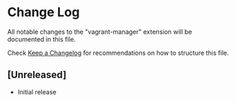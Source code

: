# Change Log

All notable changes to the "vagrant-manager" extension will be documented in this file.

Check [Keep a Changelog](http://keepachangelog.com/) for recommendations on how to structure this file.

## [Unreleased]

- Initial release
